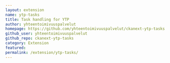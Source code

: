 ```yaml
---
layout: extension
name: ytp-tasks
title: Task handling for YTP
author: yhteentoimivuuspalvelut
homepage: https://github.com/yhteentoimivuuspalvelut/ckanext-ytp-tasks
github_user: yhteentoimivuuspalvelut
github_repo: ckanext-ytp-tasks
category: Extension
featured: 
permalink: /extension/ytp-tasks/
---
```



<Error getting README>

